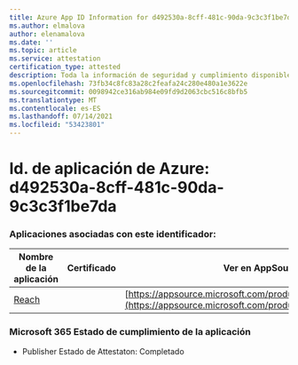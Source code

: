 ```yaml
---
title: Azure App ID Information for d492530a-8cff-481c-90da-9c3c3f1be7da
ms.author: elmalova
author: elenamalova
ms.date: ''
ms.topic: article
ms.service: attestation
certification_type: attested
description: Toda la información de seguridad y cumplimiento disponible para d492530a-8cff-481c-90da-9c3c3f1be7da.
ms.openlocfilehash: 73fb34c8fc83a28c2feafa24c280e480a1e3622e
ms.sourcegitcommit: 0098942ce316ab984e09fd9d2063cbc516c8bfb5
ms.translationtype: MT
ms.contentlocale: es-ES
ms.lasthandoff: 07/14/2021
ms.locfileid: "53423801"
---
```

# <a name="azure-app-id-d492530a-8cff-481c-90da-9c3c3f1be7da"></a>Id. de aplicación de Azure: d492530a-8cff-481c-90da-9c3c3f1be7da


### <a name="apps-associated-with-this-id"></a>Aplicaciones asociadas con este identificador:
| **Nombre de la aplicación** | **Certificado** | **Ver en AppSource** |
|-|-|-|
| [Reach](https://docs.microsoft.com/en-us/microsoft-365-app-certification/forward/WA200002045) |  | [https://appsource.microsoft.com/product/office/WA200002045](https://appsource.microsoft.com/product/office/WA200002045) |

### <a name="microsoft-365-app-compliance-status"></a>Microsoft 365 Estado de cumplimiento de la aplicación
- Publisher Estado de Attestaton: Completado
